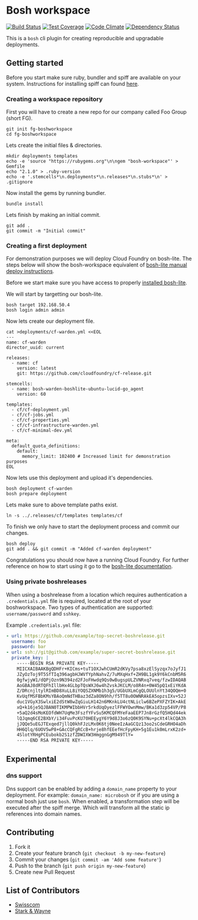 # Bosh workspace
[![Build Status](https://img.shields.io/travis/cloudfoundry-incubator/bosh-workspace/master.svg?style=flat-square)](https://travis-ci.org/cloudfoundry-incubator/bosh-workspace) [![Test Coverage](https://img.shields.io/codeclimate/coverage/github/rkoster/bosh-workspace.svg?style=flat-square)](https://codeclimate.com/github/rkoster/bosh-workspace) [![Code Climate](https://img.shields.io/codeclimate/github/rkoster/bosh-workspace.svg?style=flat-square)](https://codeclimate.com/github/rkoster/bosh-workspace) [![Dependency Status](https://img.shields.io/gemnasium/cloudfoundry-incubator/bosh-workspace.svg?style=flat-square)](https://gemnasium.com/cloudfoundry-incubator/bosh-workspace)


This is a `bosh` cli plugin for creating reproducible and upgradable deployments.

## Getting started
Before you start make sure ruby, bundler and spiff are available on your system.
Instructions for installing spiff can found [here](https://github.com/cloudfoundry-incubator/spiff#installation).

### Creating a workspace repository
First you will have to create a new repo for our company called Foo Group (short FG).
```
git init fg-boshworkspace
cd fg-boshworkspace
```

Lets create the initial files & directories.
```
mkdir deployments templates
echo -e 'source "https://rubygems.org"\n\ngem "bosh-workspace"' > Gemfile
echo "2.1.0" > .ruby-version
echo -e '.stemcells*\n.deployments*\n.releases*\n.stubs*\n' > .gitignore
```

Now install the gems by running bundler.
```
bundle install
```

Lets finish by making an initial commit.
```
git add .
git commit -m "Initial commit"
```

### Creating a first deployment
For demonstration purposes we will deploy Cloud Foundry on bosh-lite.
The steps below will show the bosh-workspace equivalent of [bosh-lite manual deploy instructions](https://github.com/cloudfoundry/bosh-lite#manual-deploy).

Before we start make sure you have access to properly [installed bosh-lite](https://github.com/cloudfoundry/bosh-lite#install).

We will start by targetting our bosh-lite.
```
bosh target 192.168.50.4
bosh login admin admin
```

Now lets create our deployment file.
```
cat >deployments/cf-warden.yml <<EOL
---
name: cf-warden
director_uuid: current

releases:
  - name: cf
    version: latest
    git: https://github.com/cloudfoundry/cf-release.git

stemcells:
  - name: bosh-warden-boshlite-ubuntu-lucid-go_agent
    version: 60

templates:
  - cf/cf-deployment.yml
  - cf/cf-jobs.yml
  - cf/cf-properties.yml
  - cf/cf-infrastructure-warden.yml
  - cf/cf-minimal-dev.yml

meta:
  default_quota_definitions:
    default:
      memory_limit: 102400 # Increased limit for demonstration purposes
EOL
```

Now lets use this deployment and upload it's dependencies.
```
bosh deployment cf-warden
bosh prepare deployment
```

Lets make sure to above template paths exist.
```
ln -s ../.releases/cf/templates templates/cf
```

To finish we only have to start the deployment process and commit our changes.
```
bosh deploy
git add . && git commit -m "Added cf-warden deployment"
```
Congratulations you should now have a running Cloud Foundry.
For further reference on how to start using it go to the [bosh-lite documentation](https://github.com/cloudfoundry/bosh-lite#try-your-cloud-foundry-deployment).

### Using private boshreleases
When using a boshrelease from a location which requires authentication
a `.credentials.yml` file is required, located at the root of your boshworkspace.
Two types of authentication are supported: `username/password` and `sshkey`.

Example `.credentials.yml` file:
```yaml
- url: https://github.com/example/top-secret-boshrelease.git
  username: foo
  password: bar
- url: ssh://git@github.com/example/super-secret-boshrelease.git
  private_key: |
    -----BEGIN RSA PRIVATE KEY-----
    MIICXAIBAAKBgQDHFr+KICms+tuT1OXJwhCUmR2dKVy7psa8xzElSyzqx7oJyfJ1
    JZyOzToj9T5SfTIq396agbHJWVfYphNahvZ/7uMXqHxf+ZH9BL1gk9Y6kCnbM5R6
    0gfwjyW1/dQPjOzn9N394zd2FJoFHwdq9Qs0wBugspULZVNRxq7veq/fzwIDAQAB
    AoGBAJ8dRTQFhIllbHx4GLbpTQsWXJ6w4hZvskJKCLM/o8R4n+0W45pQ1xEiYKdA
    Z/DRcnjltylRImBD8XuLL8iYOQSZXNMb1h3g5/UGbUXLmCgQLOUUlnYt34QOQm+0
    KvUqfMSFBbKMsYBAoQmNdTHBaz3dZa8ON9hh/f5TT8u0OWNRAkEA5opzsIXv+52J
    duc1VGyX3SwlxiE2dStW8wZqGiuLH142n6MKnkLU4ctNLiclw6BZePXFZYIK+AkE
    xQ+k16je5QJBAN0TIKMPWIbbHVr5rkdUqOyezlFFWYOwnMmw/BKa1d3zp54VP/P8
    +5aQ2d4sMoKEOfdWH7UqMe3FszfYFvSu5KMCQFMYeFaaEEP7Jn8rGzfQ5HQd44ek
    lQJqmq6CE2BXbY/i34FuvPcKU70HEEygY6Y9d8J3o6zQ0K9SYNu+pcXt4lkCQA3h
    jJQQe5uEGJTExqed7jllQ0khFJzLMx0K6tj0NeeIzAaGCQz13oo2sCdeGRHO4aDh
    HH6Qlq/6UOV5wP8+GAcCQFgRCcB+hrje8hfEEefHcFpyKH+5g1Eu1k0mLrxK2zd+
    4SlotYRHgPCEubokb2S1zfZDWIXW3HmggnGgM949TlY=
    -----END RSA PRIVATE KEY-----
```

## Experimental
### dns support
Dns support can be enabled by adding a `domain_name` property to your deployment.
For example: `domain_name: microbosh` or if you are using a normal bosh just use `bosh`.
When enabled, a transformation step will be executed after the spiff merge.
Which will transform all the static ip references into domain names.

## Contributing

1. Fork it
2. Create your feature branch (`git checkout -b my-new-feature`)
3. Commit your changes (`git commit -am 'Add some feature'`)
4. Push to the branch (`git push origin my-new-feature`)
5. Create new Pull Request

## List of Contributors

* [Swisscom](https://www.swisscom.ch)
* [Stark & Wayne](http://starkandwayne.com)
